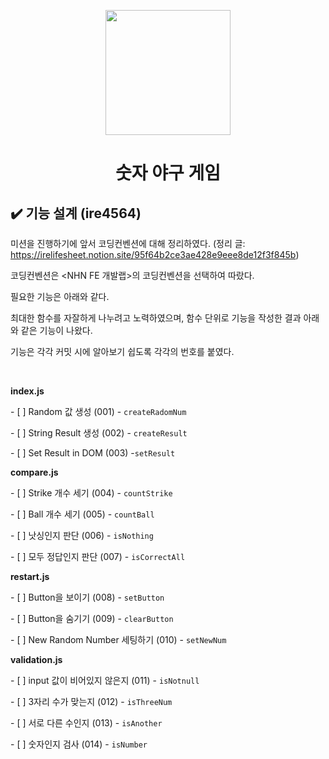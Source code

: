 <p align="middle" >
  <img width="200px;" src="https://github.com/woowacourse/javascript-baseball-precourse/blob/main/images/baseball_icon.png?raw=true"/>
</p>
<h1 align="middle">숫자 야구 게임</h1>

## ✔️ 기능 설계 (ire4564)

미션을 진행하기에 앞서 코딩컨벤션에 대해 정리하였다. (정리 글: https://irelifesheet.notion.site/95f64b2ce3ae428e9eee8de12f3f845b) <br/>

코딩컨벤션은 <NHN FE 개발랩>의 코딩컨벤션을 선택하여 따랐다. <br/>

필요한 기능은 아래와 같다. <br/>

최대한 함수를 자잘하게 나누려고 노력하였으며, 함수 단위로 기능을 작성한 결과 아래와 같은 기능이 나왔다. <br/>

기능은 각각 커밋 시에 알아보기 쉽도록 각각의 번호를 붙였다.<br/>



<br/>

<b>index.js</b>

\- [ ] Random 값 생성 (001) - `createRadomNum`

\- [ ] String Result 생성 (002) - `createResult`

\- [ ] Set Result in DOM (003) -`setResult`

<b>compare.js</b>

\- [ ] Strike 개수 세기 (004) - `countStrike`

\- [ ] Ball 개수 세기 (005) - `countBall`

\- [ ] 낫싱인지 판단 (006) - `isNothing`

\- [ ] 모두 정답인지 판단 (007) - `isCorrectAll`

<b>restart.js</b>

\- [ ] Button을 보이기 (008) - `setButton`

\- [ ]  Button을 숨기기 (009) - `clearButton`

\- [ ]  New Random Number 세팅하기 (010) - `setNewNum`

<b>validation.js</b>

\- [ ] input 값이 비어있지 않은지 (011) - `isNotnull`

\- [ ] 3자리 수가 맞는지 (012) - `isThreeNum`

\- [ ] 서로 다른 수인지 (013) - `isAnother`

\- [ ]  숫자인지 검사 (014) - `isNumber`

